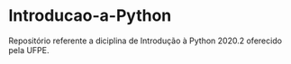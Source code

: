 # Introducao-a-Python
Repositório referente a diciplina de Introdução à Python 2020.2 oferecido pela UFPE.
